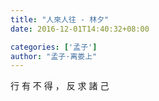 ```yaml
---
title: "人來人往 - 林夕"
date: 2016-12-01T14:40:32+08:00

categories: ['孟子']
author: "孟子·离娄上"
---
```

行 有 不 得 ， 反 求 諸 己 
